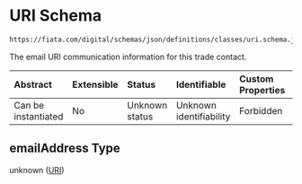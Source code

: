 # URI Schema

```txt
https://fiata.com/digital/schemas/json/definitions/classes/uri.schema.json#/$defs/tradeContact/properties/emailAddress
```

The email URI communication information for this trade contact.

| Abstract            | Extensible | Status         | Identifiable            | Custom Properties | Additional Properties | Access Restrictions | Defined In                                                                                                                      |
| :------------------ | :--------- | :------------- | :---------------------- | :---------------- | :-------------------- | :------------------ | :------------------------------------------------------------------------------------------------------------------------------ |
| Can be instantiated | No         | Unknown status | Unknown identifiability | Forbidden         | Allowed               | none                | [supply-chain-consignment.schema.json*](../tooling/out/definitions/supply-chain-consignment.schema.json "open original schema") |

## emailAddress Type

unknown ([URI](supply-chain-consignment-defs-tradecontact-properties-uri.md))
